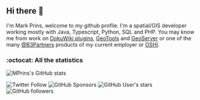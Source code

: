 ## Hi there 👋

I'm Mark Prins, welcome to my github profile. I'm a spatial/GIS developer working mostly with Java, Typescript, Python, SQL and PHP. You may know me from work on [DokuWiki plugins](https://github.com/mprins?tab=repositories&q=dokuwiki-plugin&type=&language=&sort=), [GeoTools](https://github.com/geotools/geotools) and [GeoServer](https://github.com/geoserver/geoserver) or one of the many [@B3Partners](https://github.com/B3Partners) products of my current employer or [OSHI](https://github.com/oshi/oshi).

<!--
**mprins/mprins** is a ✨ _special_ ✨ repository because its `README.md` (this file) appears on your GitHub profile.

Here are some ideas to get you started:

- 🔭 I’m currently working on ...
- 🌱 I’m currently learning ...
- 👯 I’m looking to collaborate on ...
- 🤔 I’m looking for help with ...
- 💬 Ask me about ...
- 📫 How to reach me: ...
- 😄 Pronouns: ...
- ⚡ Fun fact: ...
-->

### :octocat: All the statistics

<!-- https://github.com/anuraghazra/github-readme-stats -->

![MPrins's GitHub stats](https://github-readme-stats.vercel.app/api?username=mprins&count_private=true&show_icons=true&hide_title=true)
<!--
![Top languages](https://github-readme-stats.vercel.app/api/top-langs/?username=mprins&layout=compact&count_private=true&show_icons=true&hide_title=true&langs_count=10)
-->


![Twitter Follow](https://img.shields.io/twitter/follow/mprins?style=social)
![GitHub Sponsors](https://img.shields.io/github/sponsors/mprins?style=social)
![GitHub User's stars](https://img.shields.io/github/stars/mprins?style=social)
![GitHub followers](https://img.shields.io/github/followers/mprins?style=social)
